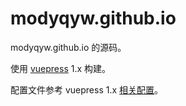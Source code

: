 # modyqyw.github.io

modyqyw.github.io 的源码。

使用 [vuepress](https://vuepress.vuejs.org/) 1.x 构建。

配置文件参考 vuepress 1.x [相关配置](https://github.com/vuejs/vuepress/tree/0.x/docs/.vuepress)。
